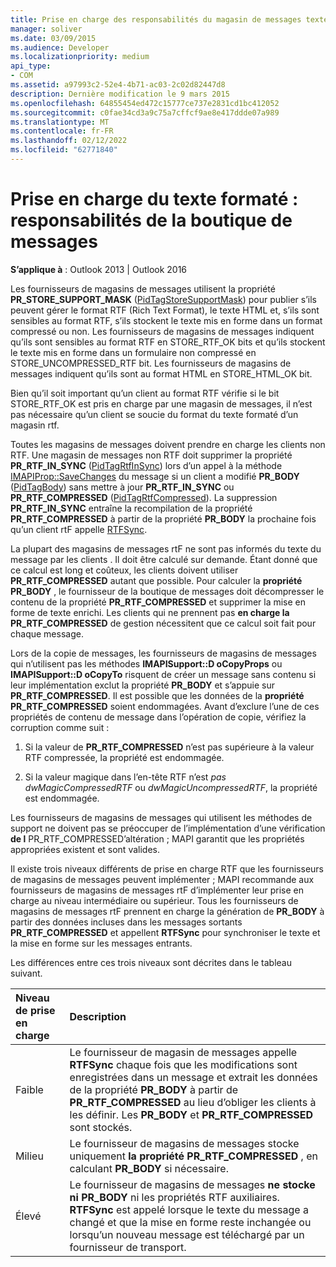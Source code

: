 ```yaml
---
title: Prise en charge des responsabilités du magasin de messages texte formatés
manager: soliver
ms.date: 03/09/2015
ms.audience: Developer
ms.localizationpriority: medium
api_type:
- COM
ms.assetid: a97993c2-52e4-4b71-ac03-2c02d82447d8
description: Dernière modification le 9 mars 2015
ms.openlocfilehash: 64855454ed472c15777ce737e2831cd1bc412052
ms.sourcegitcommit: c0fae34cd3a9c75a7cffcf9ae8e417ddde07a989
ms.translationtype: MT
ms.contentlocale: fr-FR
ms.lasthandoff: 02/12/2022
ms.locfileid: "62771840"
---
```

# <a name="supporting-formatted-text-message-store-responsibilities"></a>Prise en charge du texte formaté : responsabilités de la boutique de messages

  
  
**S’applique à** : Outlook 2013 | Outlook 2016 
  
Les fournisseurs de magasins de messages utilisent la propriété **PR_STORE_SUPPORT_MASK** ([PidTagStoreSupportMask](pidtagstoresupportmask-canonical-property.md)) pour publier s’ils peuvent gérer le format RTF (Rich Text Format), le texte HTML et, s’ils sont sensibles au format RTF, s’ils stockent le texte mis en forme dans un format compressé ou non. Les fournisseurs de magasins de messages indiquent qu’ils sont sensibles au format RTF en STORE_RTF_OK bits et qu’ils stockent le texte mis en forme dans un formulaire non compressé en STORE_UNCOMPRESSED_RTF bit. Les fournisseurs de magasins de messages indiquent qu’ils sont au format HTML en STORE_HTML_OK bit.
  
Bien qu’il soit important qu’un client au format RTF vérifie si le bit STORE_RTF_OK est pris en charge par une magasin de messages, il n’est pas nécessaire qu’un client se soucie du format du texte formaté d’un magasin rtf. 
  
Toutes les magasins de messages doivent prendre en charge les clients non RTF. Une magasin de messages non RTF doit supprimer la propriété **PR_RTF_IN_SYNC** ([PidTagRtfInSync](pidtagrtfinsync-canonical-property.md)) lors d’un appel à la méthode [IMAPIProp::SaveChanges](imapiprop-savechanges.md) du message si un client a modifié **PR_BODY** ([PidTagBody](pidtagbody-canonical-property.md)) sans mettre à jour **PR_RTF_IN_SYNC** ou **PR_RTF_COMPRESSED** ([PidTagRtfCompressed](pidtagrtfcompressed-canonical-property.md)). La suppression **PR_RTF_IN_SYNC** entraîne la recompilation de la propriété **PR_RTF_COMPRESSED** à partir de la propriété **PR_BODY** la prochaine fois qu’un client rtF appelle [RTFSync](rtfsync.md). 
  
La plupart des magasins de messages rtF ne sont pas informés du texte du message par les clients . Il doit être calculé sur demande. Étant donné que ce calcul est long et coûteux, les clients doivent utiliser **PR_RTF_COMPRESSED** autant que possible. Pour calculer la **propriété PR_BODY** , le fournisseur de la boutique de messages doit décompresser le contenu de la propriété **PR_RTF_COMPRESSED** et supprimer la mise en forme de texte enrichi. Les clients qui ne prennent pas **en charge la PR_RTF_COMPRESSED** de gestion nécessitent que ce calcul soit fait pour chaque message. 
  
Lors de la copie de messages, les fournisseurs de magasins de messages qui n’utilisent pas les méthodes **IMAPISupport::D oCopyProps** ou **IMAPISupport::D oCopyTo** risquent de créer un message sans contenu si leur implémentation exclut la propriété **PR_BODY** et s’appuie sur **PR_RTF_COMPRESSED**. Il est possible que les données de la **propriété PR_RTF_COMPRESSED** soient endommagées. Avant d’exclure l’une de ces propriétés de contenu de message dans l’opération de copie, vérifiez la corruption comme suit : 
  
1. Si la valeur de **PR_RTF_COMPRESSED** n’est pas supérieure à la valeur RTF compressée, la propriété est endommagée. 
    
2. Si la valeur magique dans l’en-tête RTF n’est  _pas dwMagicCompressedRTF_ ou  _dwMagicUncompressedRTF_, la propriété est endommagée.
    
Les fournisseurs de magasins de messages qui utilisent les méthodes de support ne doivent pas se préoccuper de l’implémentation d’une vérification **de l** PR_RTF_COMPRESSED’altération ; MAPI garantit que les propriétés appropriées existent et sont valides. 
  
Il existe trois niveaux différents de prise en charge RTF que les fournisseurs de magasins de messages peuvent implémenter ; MAPI recommande aux fournisseurs de magasins de messages rtF d’implémenter leur prise en charge au niveau intermédiaire ou supérieur. Tous les fournisseurs de magasins de messages rtF prennent en charge la génération de **PR_BODY** à partir des données incluses dans les messages sortants **PR_RTF_COMPRESSED** et appellent **RTFSync** pour synchroniser le texte et la mise en forme sur les messages entrants. 
  
Les différences entre ces trois niveaux sont décrites dans le tableau suivant. 
  
|**Niveau de prise en charge**|**Description**|
|:-----|:-----|
|Faible  <br/> |Le fournisseur de magasin de messages appelle **RTFSync** chaque fois que les modifications sont enregistrées dans un message et extrait les données de la propriété **PR_BODY** à partir de **PR_RTF_COMPRESSED** au lieu d’obliger les clients à les définir. Les **PR_BODY** et **PR_RTF_COMPRESSED** sont stockés. |
|Milieu  <br/> |Le fournisseur de magasins de messages stocke uniquement **la propriété PR_RTF_COMPRESSED** , en calculant **PR_BODY** si nécessaire. |
|Élevé  <br/> |Le fournisseur de magasins de messages **ne stocke ni PR_BODY** ni les propriétés RTF auxiliaires. **RTFSync** est appelé lorsque le texte du message a changé et que la mise en forme reste inchangée ou lorsqu’un nouveau message est téléchargé par un fournisseur de transport. |
   

